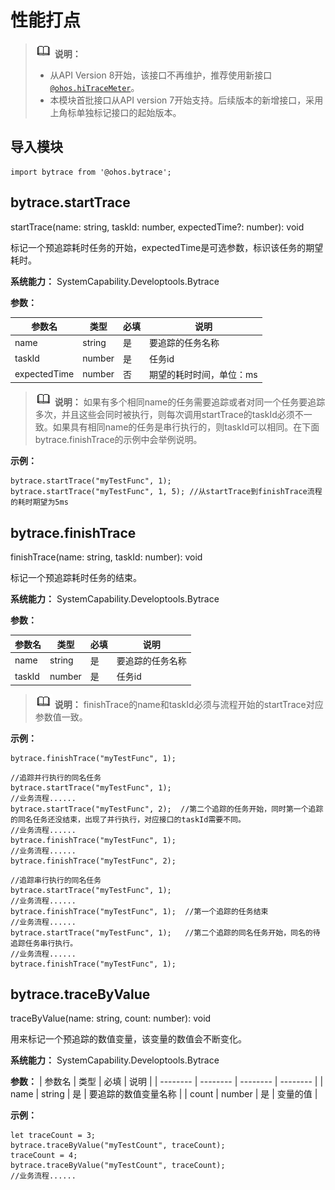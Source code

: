# 性能打点

> ![icon-note.gif](public_sys-resources/icon-note.gif) **说明：**
> - 从API Version 8开始，该接口不再维护，推荐使用新接口[`@ohos.hiTraceMeter`](js-apis-hitracemeter.md)。
> - 本模块首批接口从API version 7开始支持。后续版本的新增接口，采用上角标单独标记接口的起始版本。


## 导入模块

```
import bytrace from '@ohos.bytrace';
```



## bytrace.startTrace

startTrace(name: string, taskId: number, expectedTime?: number): void

标记一个预追踪耗时任务的开始，expectedTime是可选参数，标识该任务的期望耗时。

**系统能力：** SystemCapability.Developtools.Bytrace

**参数：**

| 参数名 | 类型 | 必填 | 说明 |
| -------- | -------- | -------- | -------- |
| name | string | 是 | 要追踪的任务名称 |
| taskId | number | 是 | 任务id |
| expectedTime | number | 否 | 期望的耗时时间，单位：ms |

> ![icon-note.gif](public_sys-resources/icon-note.gif) **说明：**
> 如果有多个相同name的任务需要追踪或者对同一个任务要追踪多次，并且这些会同时被执行，则每次调用startTrace的taskId必须不一致。如果具有相同name的任务是串行执行的，则taskId可以相同。在下面bytrace.finishTrace的示例中会举例说明。

**示例：**

```
bytrace.startTrace("myTestFunc", 1);
bytrace.startTrace("myTestFunc", 1, 5); //从startTrace到finishTrace流程的耗时期望为5ms
```


## bytrace.finishTrace

finishTrace(name: string, taskId: number): void

标记一个预追踪耗时任务的结束。

**系统能力：** SystemCapability.Developtools.Bytrace

**参数：**

| 参数名 | 类型 | 必填 | 说明 |
| -------- | -------- | -------- | -------- |
| name | string | 是 | 要追踪的任务名称 |
| taskId | number | 是 | 任务id |

> ![icon-note.gif](public_sys-resources/icon-note.gif) **说明：**
> finishTrace的name和taskId必须与流程开始的startTrace对应参数值一致。

**示例：**

```
bytrace.finishTrace("myTestFunc", 1);
```

```
//追踪并行执行的同名任务
bytrace.startTrace("myTestFunc", 1);
//业务流程...... 
bytrace.startTrace("myTestFunc", 2);  //第二个追踪的任务开始，同时第一个追踪的同名任务还没结束，出现了并行执行，对应接口的taskId需要不同。
//业务流程...... 
bytrace.finishTrace("myTestFunc", 1);
//业务流程...... 
bytrace.finishTrace("myTestFunc", 2);
```

```
//追踪串行执行的同名任务
bytrace.startTrace("myTestFunc", 1);
//业务流程...... 
bytrace.finishTrace("myTestFunc", 1);  //第一个追踪的任务结束
//业务流程...... 
bytrace.startTrace("myTestFunc", 1);   //第二个追踪的同名任务开始，同名的待追踪任务串行执行。
//业务流程...... 
bytrace.finishTrace("myTestFunc", 1);
```


## bytrace.traceByValue

traceByValue(name: string, count: number): void

用来标记一个预追踪的数值变量，该变量的数值会不断变化。

**系统能力：** SystemCapability.Developtools.Bytrace

**参数：**
| 参数名 | 类型 | 必填 | 说明 |
| -------- | -------- | -------- | -------- |
| name | string | 是 | 要追踪的数值变量名称 |
| count | number | 是 | 变量的值 |

**示例：**

```
let traceCount = 3;
bytrace.traceByValue("myTestCount", traceCount);
traceCount = 4;
bytrace.traceByValue("myTestCount", traceCount);
//业务流程......
```
